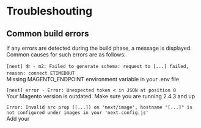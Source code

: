 # Troubleshouting

## Common build errors

If any errors are detected during the build phase, a message is displayed.
Common causes for such errors are as follows:

`[next] 🕸️ - m2: Failed to generate schema: request to [...] failed, reason: connect ETIMEDOUT`  
Missing MAGENTO_ENDPOINT environment variable in your .env file

`[next] error - Error: Unexpected token < in JSON at position 0`  
Your Magento version is outdated. Make sure you are running 2.4.3 and up

`Error: Invalid src prop ([...]) on 'next/image', hostname "[...]" is not configured under images in your 'next.config.js'`  
Add your
